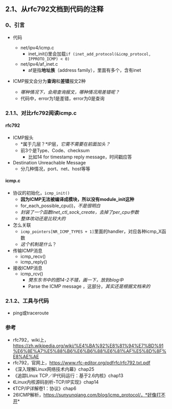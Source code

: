 ## 2.1、从rfc792文档到代码的注释

### 0、引言

+ 代码
  + net/ipv4/icmp.c
    + inet_init()里会加载`if (inet_add_protocol(&icmp_protocol, IPPROTO_ICMP) < 0)`
  + net/ipv4/af_inet.c
    + af是指**地址族**（address family），里面有多个，含有inet

+ ICMP报文会分为**查询**和**差错**报文2种
  + *哪种情况下，会用查询报文，哪种情况用差错呢？*
  + 代码中，error为1是差错，error为0是查询

### 2.1.1、对比rfc792阅读icmp.c

#### rfc792

+ ICMP报头
  + *属于几层？*IP层，*它需不需要在前面加头？*
  + 前3个是Type、Code、checksum
    + 比如14 for timestamp reply message，时间戳应答
+ Destination Unreachable Message
  + 分几种情况，port、net、host等等

#### icmp.c

+ 协议的初始化，`icmp_init()`
  + **因为ICMP无法被编译成模块，所以没有module_init这种**
  + for_each_possible_cpu(i)，*不是很明白*
  + *封装了一个函数inet_ctl_sock_create，去掉了per_cpu参数*
  + *整体改动还是比较大的*
+ 怎么关联
  + `icmp_pointers[NR_ICMP_TYPES + 1]`里面的handler，对应各种icmp_X函数
  + *这个机制是什么*？
+ 传输ICMP消息
  + icmp_recv()
  + icmp_reply()
+ 接收ICMP消息
  + icmp_rcv()
    + *樊东东书中的图14-2不错，画一下，放到blog中*
    + Parse the ICMP message ，这部分，*其实还是根据文档来的*

### 2.1.2、工具与代码

+ ping或traceroute

### 参考

+ rfc792，wiki上，https://zh.wikipedia.org/wiki/%E4%BA%92%E8%81%94%E7%BD%91%E6%8E%A7%E5%88%B6%E6%B6%88%E6%81%AF%E5%8D%8F%E8%AE%AE
+ rfc792，官网上，https://www.rfc-editor.org/pdfrfc/rfc792.txt.pdf
+ 《深入理解Linux网络技术内幕》chap25
+ 《追踪Linux TCP／IP代码运行：基于2.6内核》chap13
+ 《Linux内核源码剖析-TCP/IP实现》chap14
+ 《TCP/IP详解卷1：协议》chap6
+ 26ICMP解析，https://sunyunqiang.com/blog/icmp_protocol/，*好像打不开*